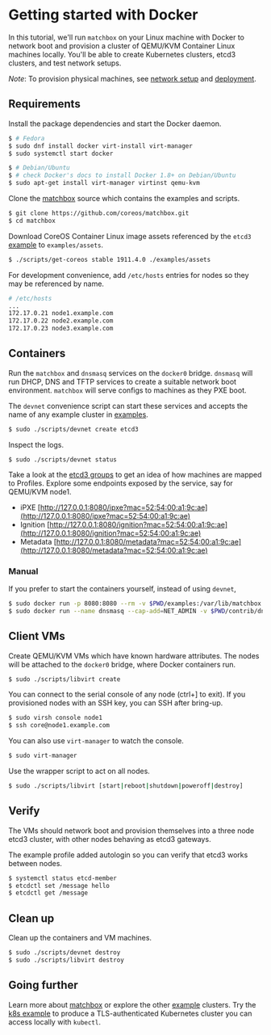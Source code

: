 # Getting started with Docker

In this tutorial, we'll run `matchbox` on your Linux machine with Docker to network boot and provision a cluster of QEMU/KVM Container Linux machines locally. You'll be able to create Kubernetes clusters, etcd3 clusters, and test network setups.

*Note*: To provision physical machines, see [network setup](network-setup.md) and [deployment](deployment.md).

## Requirements

Install the package dependencies and start the Docker daemon.

```sh
$ # Fedora
$ sudo dnf install docker virt-install virt-manager
$ sudo systemctl start docker

$ # Debian/Ubuntu
$ # check Docker's docs to install Docker 1.8+ on Debian/Ubuntu
$ sudo apt-get install virt-manager virtinst qemu-kvm
```

Clone the [matchbox](https://github.com/coreos/matchbox) source which contains the examples and scripts.

```sh
$ git clone https://github.com/coreos/matchbox.git
$ cd matchbox
```

Download CoreOS Container Linux image assets referenced by the `etcd3` [example](../examples) to `examples/assets`.

```sh
$ ./scripts/get-coreos stable 1911.4.0 ./examples/assets
```

For development convenience, add `/etc/hosts` entries for nodes so they may be referenced by name.

```sh
# /etc/hosts
...
172.17.0.21 node1.example.com
172.17.0.22 node2.example.com
172.17.0.23 node3.example.com
```

## Containers

Run the `matchbox` and `dnsmasq` services on the `docker0` bridge. `dnsmasq` will run DHCP, DNS and TFTP services to create a suitable network boot environment. `matchbox` will serve configs to machines as they PXE boot.

The `devnet` convenience script can start these services and accepts the name of any example cluster in [examples](../examples).

```sh
$ sudo ./scripts/devnet create etcd3
```

Inspect the logs.

```
$ sudo ./scripts/devnet status
```

Take a look at the [etcd3 groups](../examples/groups/etcd3) to get an idea of how machines are mapped to Profiles. Explore some endpoints exposed by the service, say for QEMU/KVM node1.

* iPXE [http://127.0.0.1:8080/ipxe?mac=52:54:00:a1:9c:ae](http://127.0.0.1:8080/ipxe?mac=52:54:00:a1:9c:ae)
* Ignition [http://127.0.0.1:8080/ignition?mac=52:54:00:a1:9c:ae](http://127.0.0.1:8080/ignition?mac=52:54:00:a1:9c:ae)
* Metadata [http://127.0.0.1:8080/metadata?mac=52:54:00:a1:9c:ae](http://127.0.0.1:8080/metadata?mac=52:54:00:a1:9c:ae)

### Manual

If you prefer to start the containers yourself, instead of using `devnet`,

```sh
$ sudo docker run -p 8080:8080 --rm -v $PWD/examples:/var/lib/matchbox:Z -v $PWD/examples/groups/etcd3:/var/lib/matchbox/groups:Z quay.io/coreos/matchbox:latest -address=0.0.0.0:8080 -log-level=debug
$ sudo docker run --name dnsmasq --cap-add=NET_ADMIN -v $PWD/contrib/dnsmasq/docker0.conf:/etc/dnsmasq.conf:Z quay.io/coreos/dnsmasq -d
```

## Client VMs

Create QEMU/KVM VMs which have known hardware attributes. The nodes will be attached to the `docker0` bridge, where Docker containers run.

```sh
$ sudo ./scripts/libvirt create
```

You can connect to the serial console of any node (ctrl+] to exit). If you provisioned nodes with an SSH key, you can SSH after bring-up.

```sh
$ sudo virsh console node1
$ ssh core@node1.example.com
```

You can also use `virt-manager` to watch the console.

```sh
$ sudo virt-manager
```

Use the wrapper script to act on all nodes.

```sh
$ sudo ./scripts/libvirt [start|reboot|shutdown|poweroff|destroy]
```

## Verify

The VMs should network boot and provision themselves into a three node etcd3 cluster, with other nodes behaving as etcd3 gateways.

The example profile added autologin so you can verify that etcd3 works between nodes.

```sh
$ systemctl status etcd-member
$ etcdctl set /message hello
$ etcdctl get /message
```
## Clean up

Clean up the containers and VM machines.

```sh
$ sudo ./scripts/devnet destroy
$ sudo ./scripts/libvirt destroy
```

## Going further

Learn more about [matchbox](matchbox.md) or explore the other [example](../examples) clusters. Try the [k8s example](bootkube.md) to produce a TLS-authenticated Kubernetes cluster you can access locally with `kubectl`.
